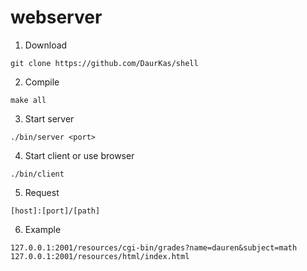 # webserver
1. Download
```
git clone https://github.com/DaurKas/shell
```
2. Compile
```
make all
```
3. Start server 
```
./bin/server <port>
```
4. Start client or use browser
```
./bin/client
```
5. Request
```
[host]:[port]/[path]
```
6. Example
```
127.0.0.1:2001/resources/cgi-bin/grades?name=dauren&subject=math
127.0.0.1:2001/resources/html/index.html
```
